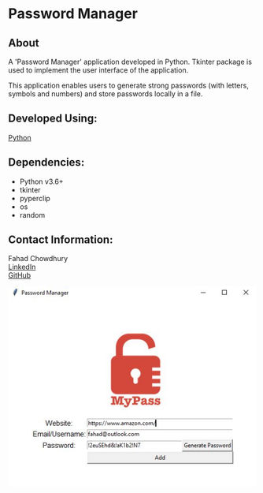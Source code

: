 # **Password Manager**

## About
A 'Password Manager' application developed in Python. Tkinter package is used to implement the user interface of the application.

This application enables users to generate strong passwords (with letters, symbols and numbers) and store passwords locally in a file.


## Developed Using:
[Python](https://www.python.org/)

## Dependencies:
- Python v3.6+
- tkinter
- pyperclip
- os
- random

## Contact Information:
Fahad Chowdhury\
[LinkedIn](https://www.linkedin.com/in/fahad-chowdhury-fi)\
[GitHub](https://github.com/Fahad-Chowdhury)

![Image Link](https://github.com/Fahad-Chowdhury/password-manager/blob/main/app.JPG)
